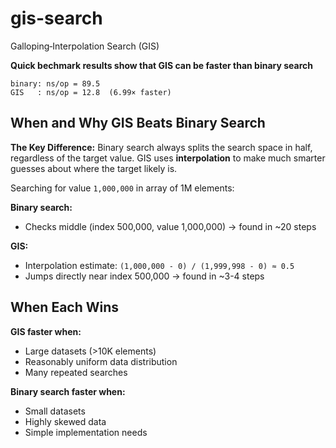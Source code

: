 # gis-search
Galloping‑Interpolation Search (GIS)

**Quick bechmark results show that GIS can be faster than binary search**

```
binary: ns/op = 89.5
GIS   : ns/op = 12.8  (6.99× faster)
```

## When and Why GIS Beats Binary Search

**The Key Difference:**
Binary search always splits the search space in half, regardless of the target value. GIS uses **interpolation** to make much smarter guesses about where the target likely is.

Searching for value `1,000,000` in array of 1M elements:

**Binary search:**
- Checks middle (index 500,000, value 1,000,000) → found in ~20 steps

**GIS:**
- Interpolation estimate: `(1,000,000 - 0) / (1,999,998 - 0) ≈ 0.5`
- Jumps directly near index 500,000 → found in ~3-4 steps

## When Each Wins

**GIS faster when:**
- Large datasets (>10K elements)
- Reasonably uniform data distribution
- Many repeated searches

**Binary search faster when:**
- Small datasets
- Highly skewed data
- Simple implementation needs
